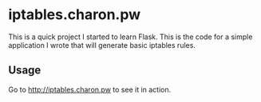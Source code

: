iptables.charon.pw
==================
This is a quick project I started to learn Flask. This is the code for a simple application I wrote that will generate basic iptables rules.

Usage
-----------------
Go to http://iptables.charon.pw to see it in action.

